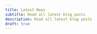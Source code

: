 ```yaml
---
title: Latest News
subtitle: Read all latest blog posts
description: Read all latest blog posts
draft: true
---
```

